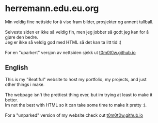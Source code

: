 # herremann.edu.eu.org
Min veldig fine nettside for å vise fram bilder, prosjekter og annent tullball.
<br /> <br />
Selveste siden er ikke så veldig fin, men jeg jobber så godt jeg kan for å gjøre den bedre.
<br /> Jeg er ikke så veldig god med HTML så det kan ta litt tid :)
<br /> <br /> For en "uparkert" versjon av nettsiden sjekk ut [t0m0t0w.github.io](https://github.com/t0m0t0w/t0m0t0w.github.io)
<br /> 
## English
This is my "Beatiful" website to host my portfolio, my projects, and just other things i make.
<br /> <br />
The webpage isn't the prettiest thing ever, but im trying at least to make it better.
<br /> Im not the best with HTML so it can take some time to make it pretty :).
<br /> <br />For a "unparked" version of my website check out [t0m0t0w.github.io](https://github.com/t0m0t0w/t0m0t0w.github.io)
